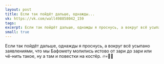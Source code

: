 ```yaml
---
layout: post
title: Если так пойдёт дальше, однажды...
vk: https://vk.com/wall498858042_159
tags: 
excerpt: Если так пойдёт дальше, однажды я проснусь, а вокруг всё усыпано заявлениями, что мы Бафомету молились истово от зари до зари или чё-нить такое, ну а там и повестки на костёр. 🔥💀🙏🏻
small: true
---
```

Если так пойдёт дальше, однажды я проснусь, а вокруг всё усыпано заявлениями, что мы Бафомету молились истово от зари до зари или чё-нить такое, ну а там и повестки на костёр. 🔥💀🙏🏻